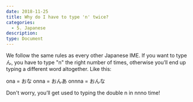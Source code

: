 ```yaml
---
date: 2018-11-25
title: Why do I have to type 'n' twice?
categories:
  - 5. Japanese
description:
type: Document
---
```

We follow the same rules as every other Japanese IME. If you want to type ん, you have to type "n" the right number of times, otherwise you’ll end up typing a different word altogether. Like this:

ona = おな
onna = おんあ
onnna = おんな

Don't worry, you’ll get used to typing the double n in nnno time!

